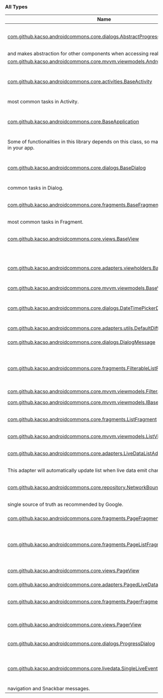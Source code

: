 

### All Types

| Name | Summary |
|---|---|
| [com.github.kacso.androidcommons.core.dialogs.AbstractProgressDialog](../com.github.kacso.androidcommons.core.dialogs/-abstract-progress-dialog/index.md) | Class which implements common functionalities needed for progress dialogs
and makes abstraction for other components when accessing real implementation. |
| [com.github.kacso.androidcommons.core.mvvm.viewmodels.AndroidBaseViewModel](../com.github.kacso.androidcommons.core.mvvm.viewmodels/-android-base-view-model/index.md) |  |
| [com.github.kacso.androidcommons.core.activities.BaseActivity](../com.github.kacso.androidcommons.core.activities/-base-activity/index.md) | Abstract [AppCompatActivity](#) class which implements common functionalities from [BaseView](../com.github.kacso.androidcommons.core.views/-base-view/index.md) and solves
most common tasks in Activity. |
| [com.github.kacso.androidcommons.core.BaseApplication](../com.github.kacso.androidcommons.core/-base-application/index.md) | Application class which defines and implements common functionalities needed on application level.
Some of functionalities in this library depends on this class, so make sure to use this in your app. |
| [com.github.kacso.androidcommons.core.dialogs.BaseDialog](../com.github.kacso.androidcommons.core.dialogs/-base-dialog/index.md) | Abstract [DialogFragment](#) class which implements common functions from [BaseView](../com.github.kacso.androidcommons.core.views/-base-view/index.md) and also solves most
common tasks in Dialog. |
| [com.github.kacso.androidcommons.core.fragments.BaseFragment](../com.github.kacso.androidcommons.core.fragments/-base-fragment/index.md) | Abstract [Fragment](#) class which implements common functionalities from [BaseView](../com.github.kacso.androidcommons.core.views/-base-view/index.md) and solves
most common tasks in Fragment. |
| [com.github.kacso.androidcommons.core.views.BaseView](../com.github.kacso.androidcommons.core.views/-base-view/index.md) | Interface which defines basic functionalities that each view should implement |
| [com.github.kacso.androidcommons.core.adapters.viewholders.BaseViewHolder](../com.github.kacso.androidcommons.core.adapters.viewholders/-base-view-holder/index.md) | Abstract ViewHolder class defining methods required by [LiveDataListAdapter](../com.github.kacso.androidcommons.core.adapters/-live-data-list-adapter/index.md) and [PagedLiveDataListAdapter](../com.github.kacso.androidcommons.core.adapters/-paged-live-data-list-adapter/index.md) |
| [com.github.kacso.androidcommons.core.mvvm.viewmodels.BaseViewModel](../com.github.kacso.androidcommons.core.mvvm.viewmodels/-base-view-model/index.md) |  |
| [com.github.kacso.androidcommons.core.dialogs.DateTimePickerDialog](../com.github.kacso.androidcommons.core.dialogs/-date-time-picker-dialog/index.md) | Dialog class which combines DatePickerDialog and TimePickerDialog in one logic sequence |
| [com.github.kacso.androidcommons.core.adapters.utils.DefaultDiffUtilsItemCallback](../com.github.kacso.androidcommons.core.adapters.utils/-default-diff-utils-item-callback/index.md) |  |
| [com.github.kacso.androidcommons.core.dialogs.DialogMessage](../com.github.kacso.androidcommons.core.dialogs/-dialog-message/index.md) | Dialog for displaying actionable messages to user |
| [com.github.kacso.androidcommons.core.fragments.FilterableListFragment](../com.github.kacso.androidcommons.core.fragments/-filterable-list-fragment/index.md) | This class provides default implementation for fragments with [RecyclerView](#) and search field |
| [com.github.kacso.androidcommons.core.mvvm.viewmodels.FilterableListViewModel](../com.github.kacso.androidcommons.core.mvvm.viewmodels/-filterable-list-view-model/index.md) | [ListViewModel](../com.github.kacso.androidcommons.core.mvvm.viewmodels/-list-view-model/index.md) which handles filtering |
| [com.github.kacso.androidcommons.core.mvvm.viewmodels.IBaseViewModel](../com.github.kacso.androidcommons.core.mvvm.viewmodels/-i-base-view-model/index.md) |  |
| [com.github.kacso.androidcommons.core.fragments.ListFragment](../com.github.kacso.androidcommons.core.fragments/-list-fragment/index.md) | This class provides default implementation for fragments with [RecyclerView](#) |
| [com.github.kacso.androidcommons.core.mvvm.viewmodels.ListViewModel](../com.github.kacso.androidcommons.core.mvvm.viewmodels/-list-view-model/index.md) |  |
| [com.github.kacso.androidcommons.core.adapters.LiveDataListAdapter](../com.github.kacso.androidcommons.core.adapters/-live-data-list-adapter/index.md) | Abstract implementation of [RecyclerView.Adapter](#) which works with [LiveData](#) list.
This adapter will automatically update list when live data emit changes. |
| [com.github.kacso.androidcommons.core.repository.NetworkBoundResource](../com.github.kacso.androidcommons.core.repository/-network-bound-resource/index.md) | Abstract class which implements network retrieval and DB caching by using local database as
single source of truth as recommended by Google. |
| [com.github.kacso.androidcommons.core.fragments.PageFragment](../com.github.kacso.androidcommons.core.fragments/-page-fragment/index.md) | Abstract class for fragments which are used in ViewPager. |
| [com.github.kacso.androidcommons.core.fragments.PageListFragment](../com.github.kacso.androidcommons.core.fragments/-page-list-fragment/index.md) | Abstract class for fragments which are used in ViewPager and are displaying list in [RecyclerView](#). |
| [com.github.kacso.androidcommons.core.views.PageView](../com.github.kacso.androidcommons.core.views/-page-view/index.md) | Interface which defines basic functionalities of single page of [PagerView](../com.github.kacso.androidcommons.core.views/-pager-view/index.md) |
| [com.github.kacso.androidcommons.core.adapters.PagedLiveDataListAdapter](../com.github.kacso.androidcommons.core.adapters/-paged-live-data-list-adapter/index.md) |  |
| [com.github.kacso.androidcommons.core.fragments.PagerFragment](../com.github.kacso.androidcommons.core.fragments/-pager-fragment/index.md) | Abstract class with common functionalities which are used in fragment with [ViewPager](#) |
| [com.github.kacso.androidcommons.core.views.PagerView](../com.github.kacso.androidcommons.core.views/-pager-view/index.md) | Interface which defines basic functionalities of view with ViewPager |
| [com.github.kacso.androidcommons.core.dialogs.ProgressDialog](../com.github.kacso.androidcommons.core.dialogs/-progress-dialog/index.md) | <ul><li></li></ul> |
| [com.github.kacso.androidcommons.core.livedata.SingleLiveEvent](../com.github.kacso.androidcommons.core.livedata/-single-live-event/index.md) | A lifecycle-aware observable that sends only new updates after subscription, used for events like
navigation and Snackbar messages. |
